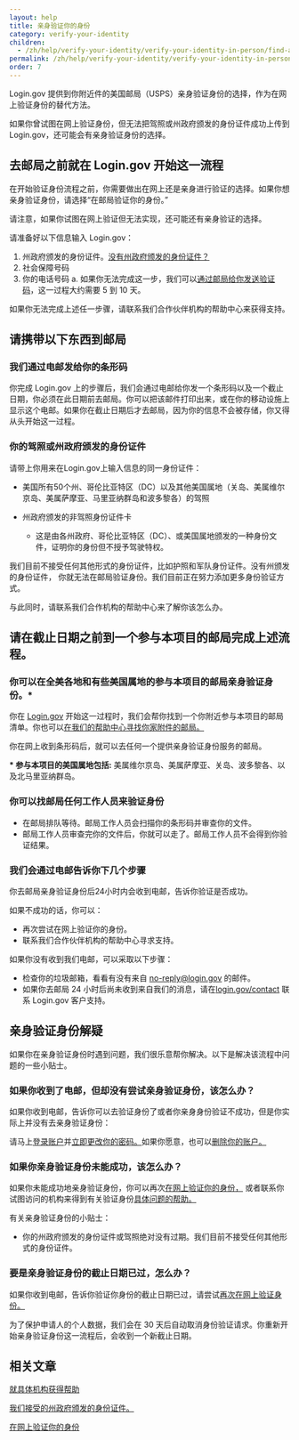 ```yaml
---
layout: help
title: 亲身验证你的身份
category: verify-your-identity
children:
  - /zh/help/verify-your-identity/verify-your-identity-in-person/find-a-participating-post-office/
permalink: /zh/help/verify-your-identity/verify-your-identity-in-person/
order: 7
---
```

Login.gov 提供到你附近件的美国邮局（USPS）亲身验证身份的选择，作为在网上验证身份的替代方法。

如果你曾试图在网上验证身份，但无法把驾照或州政府颁发的身份证件成功上传到Login.gov，还可能会有亲身验证身份的选择。

## 去邮局之前就在 Login.gov 开始这一流程

在开始验证身份流程之前，你需要做出在网上还是亲身进行验证的选择。如果你想亲身验证身份，请选择“在邮局验证你的身份。”

请注意，如果你试图在网上验证但无法实现，还可能还有亲身验证的选择。

请准备好以下信息输入 Login.gov：

1. 州政府颁发的身份证件。[没有州政府颁发的身份证件？](/zh/help/verify-your-identity/accepted-identification-documents/)
2. 社会保障号码
3. 你的电话号码
   a. 如果你无法完成这一步，我们可以[通过邮局给你发送验证码](/zh/help/verify-your-identity/verify-your-address-by-mail/)，这一过程大约需要 5 到 10 天。

如果你无法完成上述任一步骤，请联系我们合作伙伴机构的帮助中心来获得支持。

## 请携带以下东西到邮局

### 我们通过电邮发给你的条形码

你完成 Login.gov 上的步骤后，我们会通过电邮给你发一个条形码以及一个截止日期，你必须在此日期前去邮局。你可以把该邮件打印出来，或在你的移动设施上显示这个电邮。如果你在截止日期后才去邮局，因为你的信息不会被存储，你又得从头开始这一过程。

### 你的驾照或州政府颁发的身份证件

请带上你用来在Login.gov上输入信息的同一身份证件：

* 美国所有50个州、哥伦比亚特区（DC）以及其他美国属地（关岛、美属维尔京岛、美属萨摩亚、马里亚纳群岛和波多黎各）的驾照
* 州政府颁发的非驾照身份证件卡

  * 这是由各州政府、哥伦比亚特区（DC）、或美国属地颁发的一种身份文件，证明你的身份但不授予驾驶特权。

我们目前不接受任何其他形式的身份证件，比如护照和军队身份证件。没有州颁发的身份证件， 你就无法在邮局验证身份。我们目前正在努力添加更多身份验证方式。

与此同时，请联系我们合作机构的帮助中心来了解你该怎么办。

## 请在截止日期之前到一个参与本项目的邮局完成上述流程。

### 你可以在全美各地和有些美国属地的参与本项目的邮局亲身验证身份。*

你在 [Login.gov](https://secure.login.gov/) 开始这一过程时，我们会帮你找到一个你附近参与本项目的邮局清单。你也可以[在我们的帮助中心寻找你家附件的邮局。](/zh/help/verify-your-identity/verify-your-identity-in-person/find-a-participating-post-office/)

你在网上收到条形码后，就可以去任何一个提供亲身验证身份服务的邮局。

**\* 参与本项目的美国属地包括:** 美属维尔京岛、美属萨摩亚、关岛、波多黎各、以及北马里亚纳群岛。

### 你可以找邮局任何工作人员来验证身份

* 在邮局排队等待。邮局工作人员会扫描你的条形码并审查你的文件。
* 邮局工作人员审查完你的文件后，你就可以走了。邮局工作人员不会得到你验证结果。

### 我们会通过电邮告诉你下几个步骤

你去邮局亲身验证身份后24小时内会收到电邮，告诉你验证是否成功。

如果不成功的话，你可以：

* 再次尝试在网上验证你的身份。
* 联系我们合作伙伴机构的帮助中心寻求支持。

如果你没有收到我们电邮，可以采取以下步骤：

* 检查你的垃圾邮箱，看看有没有来自 [no-reply@login.gov](mailto:no-reply@login.gov) 的邮件。
* 如果你去邮局 24 小时后尚未收到来自我们的消息，请在[login.gov/contact](https://login.gov/contact) 联系 Login.gov 客户支持。

## 亲身验证身份解疑

如果你在亲身验证身份时遇到问题，我们很乐意帮你解决。以下是解决该流程中问题的一些小贴士。

### 如果你收到了电邮，但却没有尝试亲身验证身份，该怎么办？

如果你收到电邮，告诉你可以去验证身份了或者你亲身身份验证不成功，但是你实际上并没有去亲身验证身份：

请马上[登录账户](https://secure.login.gov/)并[立即更改你的密码。](/zh/help/manage-your-account/change-your-password/)如果你愿意，也可以[删除你的账户。](/zh/help/manage-your-account/delete-your-account/)

### 如果你亲身验证身份未能成功，该怎么办？

如果你未能成功地亲身验证身份，你可以再次[在网上验证你的身份，](/zh/help/verify-your-identity/how-to-verify-your-identity/) 或者联系你试图访问的机构来得到有关验证身份[具体问题的帮助。](/zh/help/specific-agencies/overview/)

有关亲身验证身份的小贴士：

* 你的州政府颁发的身份证件或驾照绝对没有过期。我们目前不接受任何其他形式的身份证件。

### 要是亲身验证身份的截止日期已过，怎么办？

如果你收到电邮，告诉你验证你身份的截止日期已过，请尝试[再次在网上验证身份。](/zh/help/verify-your-identity/how-to-verify-your-identity/)

为了保护申请人的个人数据，我们会在 30 天后自动取消身份验证请求。你重新开始亲身验证身份这一流程后，会收到一个新截止日期。

## 相关文章

[就具体机构获得帮助](/zh/help/specific-agencies/overview/)

[我们接受的州政府颁发的身份证件。](/zh/help/verify-your-identity/accepted-identification-documents/)

[在网上验证你的身份](/zh/help/verify-your-identity/how-to-verify-your-identity/)
